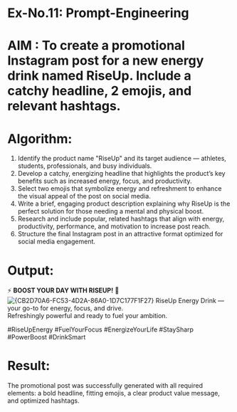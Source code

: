 # Ex-No.11: Prompt-Engineering  
# AIM : To create a promotional Instagram post for a new energy drink named **RiseUp**. Include a catchy headline, 2 emojis, and relevant hashtags.  

# Algorithm:  
1. Identify the product name "RiseUp" and its target audience — athletes, students, professionals, and busy individuals.  
2. Develop a catchy, energizing headline that highlights the product’s key benefits such as increased energy, focus, and productivity.  
3. Select two emojis that symbolize energy and refreshment to enhance the visual appeal of the post on social media.  
4. Write a brief, engaging product description explaining why RiseUp is the perfect solution for those needing a mental and physical boost.  
5. Research and include popular, related hashtags that align with energy, productivity, performance, and motivation to increase post reach.  
6. Structure the final Instagram post in an attractive format optimized for social media engagement.

# Output:  
⚡ **BOOST YOUR DAY WITH RISEUP!** 🧊  
![{CB2D70A6-FC53-4D2A-86A0-1D7C177F1F27}](https://github.com/user-attachments/assets/c05f7514-5650-43b2-8fed-bdbda2d26c58)
RiseUp Energy Drink — your go-to for energy, focus, and drive.  
Refreshingly powerful and ready to fuel your ambition.  

#RiseUpEnergy #FuelYourFocus #EnergizeYourLife #StaySharp #PowerBoost #DrinkSmart

# Result:  
The promotional post was successfully generated with all required elements: a bold headline, fitting emojis, a clear product value message, and optimized hashtags.



